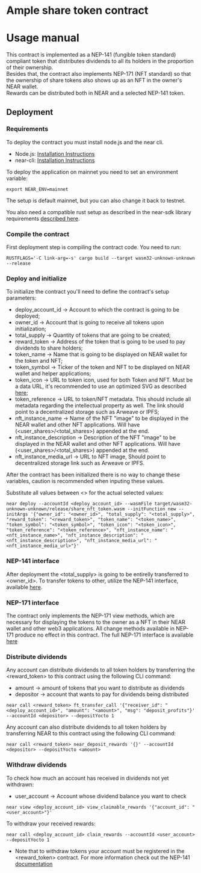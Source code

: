 # Ample share token contract
# Usage manual

This contract is implemented as a NEP-141 (fungible token standard) compliant token that distributes
dividends to all its holders in the proportion of their ownership.  
Besides that, the contract also implements NEP-171 (NFT standard) so that the ownership of share tokens
also shows up as an NFT in the owner's NEAR wallet.  
Rewards can be distributed both in NEAR and a selected NEP-141 token. 

## Deployment

### Requirements
To deploy the contract you must install node.js and the near cli.
- Node.js: [Installation Instructions](https://nodejs.org/en/)
- near-cli: [Installation Instructions](https://docs.near.org/tools/near-cli)

To deploy the application on mainnet you need to set an environment variable:
```
export NEAR_ENV=mainnet
```
The setup is default mainnet, but you can also change it back to testnet.

You also need a compatible rust setup as described in the near-sdk library requirements [described here](https://github.com/near/near-sdk-rs).

### Compile the contract 
First deployment step is compiling the contract code. You need to run:
```
RUSTFLAGS='-C link-arg=-s' cargo build --target wasm32-unknown-unknown --release
``` 

### Deploy and initialize
To initialize the contract you'll need to define the contract's setup parameters:
- deploy_account_id -> Account to which the contract is going to be deployed;
- owner_id -> Account that is going to receive all tokens upon initialization;
- total_supply -> Quantity of tokens that are going to be created;
- reward_token -> Address of the token that is going to be used to pay dividends to share holders;
- token_name -> Name that is going to be displayed on NEAR wallet for the token and NFT;
- token_symbol -> Ticker of the token and NFT to be displayed on NEAR wallet and helper applications;
- token_icon -> URL to token icon, used for both Token and NFT. Must be a data URL, it's recommended to use an optimized SVG as described [here](https://nomicon.io/Standards/Tokens/FungibleToken/Metadata);
- token_reference -> URL to token/NFT metadata. This should include all metadata regarding the intellectual property as well. The link should point to a decentralized storage such as Arweave or IPFS;
- nft_instance_name -> Name of the NFT "image" to be displayed in the NEAR wallet and other NFT applications. Will have (<user_shares>/<total_shares>) appended at the end.
- nft_instance_description -> Description of the NFT "image" to be displayed in the NEAR wallet and other NFT applications. Will have (<user_shares>/<total_shares>) appended at the end.
- nft_instance_media_url -> URL to NFT image, Should point to decentralized storage link such as Arweave or IPFS.

After the contract has been initialized there is no way to change these variables, caution is recommended when inputing these values.

Substitute all values between <> for the actual selected values:

```
near deploy --accountId <deploy_account_id> --wasmFile target/wasm32-unknown-unknown/release/share_nft_token.wasm --initFunction new --initArgs '{"owner_id": "<owner_id>", "total_supply": "<total_supply>", "reward_token": "<reward_token>", "token_name": "<token_name>", "token_symbol": "<token_symbol>", "token_icon": "<token_icon>", "token_reference": "<token_reference>", "nft_instance_name": "<nft_instance_name>", "nft_instance_description": "<nft_instance_description>", "nft_instance_media_url": "<nft_instance_media_url>"}'
```

### NEP-141 interface
After deployment the <total_supply> is going to be entirelly transferred to <owner_id>. To transfer tokens to other, utilize the NEP-141 interface, available [here](https://nomicon.io/Standards/Tokens/FungibleToken/Core).

### NEP-171 interface
The contract only implements the NEP-171 view methods, which are necessary for displaying the tokens to the owner as a NFT in their NEAR wallet and other web3 applications. All change methods available in NEP-171 produce no effect in this contract. The full NEP-171 interface is available [here](https://nomicon.io/Standards/Tokens/NonFungibleToken/)

### Distribute dividends
Any account can distribute dividends to all token holders by transferring the <reward_token> to this contract using the following CLI command:

- amount -> amount of tokens that you want to distribute as dividends
- depositor -> account that wants to pay for dividends being distributed

```
near call <reward_token> ft_transfer_call '{"receiver_id": "<deploy_account_id>", "amount": "<amount>", "msg": "deposit_profits"}' --accountId <depositor> --depositYocto 1
```

Any account can also distribute dividends to all token holders by transferring NEAR to this contract using the following CLI command:

```
near call <reward_token> near_deposit_rewards '{}' --accountId <depositor> --depositYocto <amount>
```

### Withdraw dividends
To check how much an account has received in dividends not yet withdrawn:

- user_account -> Account whose dividend balance you want to check

```
near view <deploy_account_id> view_claimable_rewards '{"account_id": "<user_account>"}'
```

To withdraw your received rewards:
```
near call <deploy_account_id> claim_rewards --accountId <user_account> --depositYocto 1
```

* Note that to withdraw tokens your account must be registered in the <reward_token> contract. For more information check out the NEP-141 [documentation](https://nomicon.io/Standards/Tokens/FungibleToken/Core)